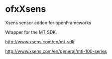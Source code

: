 ofxXsens
========

Xsens sensor addon for openFrameworks

Wrapper for the MT SDK.

http://www.xsens.com/en/mt-sdk

http://www.xsens.com/en/general/mti-100-series
